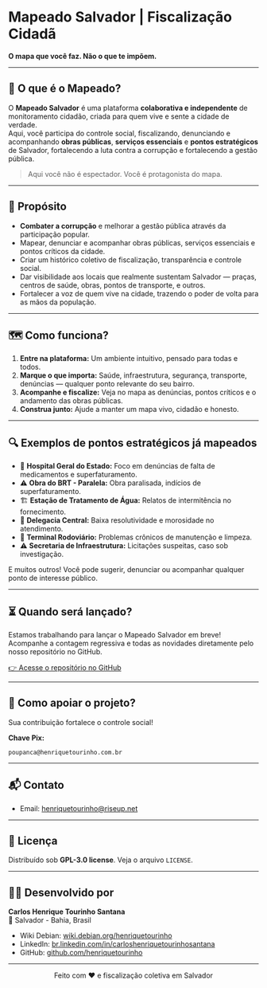 # Mapeado Salvador | Fiscalização Cidadã

**O mapa que você faz. Não o que te impõem.**

---

## 🚦 O que é o Mapeado?

O **Mapeado Salvador** é uma plataforma **colaborativa e independente** de monitoramento cidadão, criada para quem vive e sente a cidade de verdade.  
Aqui, você participa do controle social, fiscalizando, denunciando e acompanhando **obras públicas**, **serviços essenciais** e **pontos estratégicos** de Salvador, fortalecendo a luta contra a corrupção e fortalecendo a gestão pública.

> Aqui você não é espectador. Você é protagonista do mapa.

---

## 🎯 Propósito

- **Combater a corrupção** e melhorar a gestão pública através da participação popular.
- Mapear, denunciar e acompanhar obras públicas, serviços essenciais e pontos críticos da cidade.
- Criar um histórico coletivo de fiscalização, transparência e controle social.
- Dar visibilidade aos locais que realmente sustentam Salvador — praças, centros de saúde, obras, pontos de transporte, e outros.
- Fortalecer a voz de quem vive na cidade, trazendo o poder de volta para as mãos da população.

---

## 🗺️ Como funciona?

1. **Entre na plataforma:** Um ambiente intuitivo, pensado para todas e todos.
2. **Marque o que importa:** Saúde, infraestrutura, segurança, transporte, denúncias — qualquer ponto relevante do seu bairro.
3. **Acompanhe e fiscalize:** Veja no mapa as denúncias, pontos críticos e o andamento das obras públicas.
4. **Construa junto:** Ajude a manter um mapa vivo, cidadão e honesto.

---

## 🔍 Exemplos de pontos estratégicos já mapeados

- 🏥 **Hospital Geral do Estado:** Foco em denúncias de falta de medicamentos e superfaturamento.
- ⚠️ **Obra do BRT - Paralela:** Obra paralisada, indícios de superfaturamento.
- 🏗️ **Estação de Tratamento de Água:** Relatos de intermitência no fornecimento.
- 👮 **Delegacia Central:** Baixa resolutividade e morosidade no atendimento.
- 🚌 **Terminal Rodoviário:** Problemas crônicos de manutenção e limpeza.
- ⚠️ **Secretaria de Infraestrutura:** Licitações suspeitas, caso sob investigação.

E muitos outros! Você pode sugerir, denunciar ou acompanhar qualquer ponto de interesse público.

---

## ⏳ Quando será lançado?

Estamos trabalhando para lançar o Mapeado Salvador em breve!  
Acompanhe a contagem regressiva e todas as novidades diretamente pelo nosso repositório no GitHub.

[👉 Acesse o repositório no GitHub](https://github.com/henriquetourinho/mapeado)

---

## 🤝 Como apoiar o projeto?

Sua contribuição fortalece o controle social!

**Chave Pix:**  
```
poupanca@henriquetourinho.com.br
```

---

## 📬 Contato

- Email: henriquetourinho@riseup.net

---

## 📜 Licença

Distribuído sob **GPL-3.0 license**. Veja o arquivo `LICENSE`.

---

## 🙋‍♂️ Desenvolvido por

**Carlos Henrique Tourinho Santana**  
📍 Salvador - Bahia, Brasil  

- Wiki Debian: [wiki.debian.org/henriquetourinho](https://wiki.debian.org/henriquetourinho)
- LinkedIn: [br.linkedin.com/in/carloshenriquetourinhosantana](https://br.linkedin.com/in/carloshenriquetourinhosantana)
- GitHub: [github.com/henriquetourinho](https://github.com/henriquetourinho)

---

<p align="center">Feito com ❤️ e fiscalização coletiva em Salvador</p>
